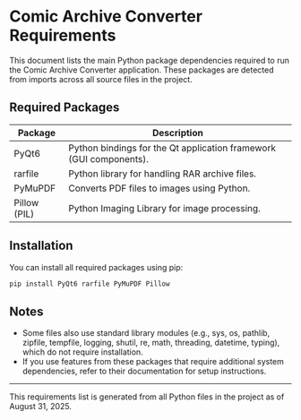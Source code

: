 # Comic Archive Converter Requirements

This document lists the main Python package dependencies required to run the Comic Archive Converter application. These packages are detected from imports across all source files in the project.

## Required Packages

| Package      | Description                                                                 |
|--------------|-----------------------------------------------------------------------------|
| PyQt6        | Python bindings for the Qt application framework (GUI components).          |
| rarfile      | Python library for handling RAR archive files.                              |
| PyMuPDF      | Converts PDF files to images using Python.                                  |
| Pillow (PIL) | Python Imaging Library for image processing.                                |

## Installation

You can install all required packages using pip:

```bash
pip install PyQt6 rarfile PyMuPDF Pillow
```

## Notes
- Some files also use standard library modules (e.g., sys, os, pathlib, zipfile, tempfile, logging, shutil, re, math, threading, datetime, typing), which do not require installation.
- If you use features from these packages that require additional system dependencies, refer to their documentation for setup instructions.

---
This requirements list is generated from all Python files in the project as of August 31, 2025.
